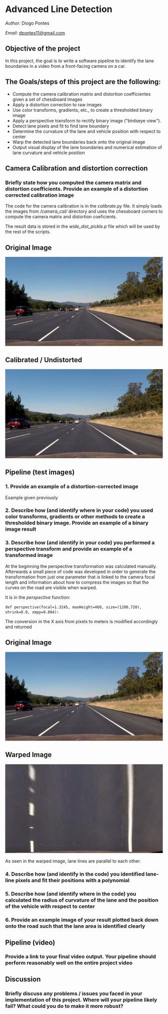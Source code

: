 # Advanced Line Detection

*Author:* Diogo Pontes

*Email:* dpontes11@gmail.com

## Objective of the project

In this project, the goal is to write a software pipeline to identify the lane boundaries in a video from a front-facing camera on a car.


## The Goals/steps of this project are the following:

- Compute the camera calibration matrix and distortion coefficientes given a set of chessboard images
- Apply a distortion correction to raw images
- Use color transforms, gradients, etc., to create a thresholded binary image
- Apply a perspective transform to rectify binary image ("birdseye view").
- Detect lane pixels and fit to find lane boundary
- Determine the curvature of the lane and vehicle position with respect to center
- Warp the detected lane boundaries back onto the original image
- Output visual display of the lane boundaries and numerical estimation of lane curvature and vehicle position

## Camera Calibration and distortion correction

### Briefly state how you computed the camera matrix and distortion coefficients. Provide an example of a distortion corrected calibration image

The code for the camera calibration is in the _calibrate.py_ file. It simply loads the images from _/camera_cal/_ directory and uses the chessboard corners to compute the camera matrix and distortion coeficients.

The result data is stored in the _wide_dist_pickle.p_ file which will be used by the rest of the scripts.

## Original Image
![Original Image](/test_images/straight_lines2.jpg)

## Calibrated / Undistorted
![Undistorted](/test_images/undistorted2.jpg)

## Pipeline (test images)

### 1. Provide an example of a distortion-corrected image

Example given previously

### 2. Describe how (and identify where in your code) you used color transforms, gradients or other methods to create a thresholded binary image. Provide an example of a binary image result

### 3. Describe how (and identify in your code) you performed a perspective transform and provide an example of a transformed image

At the beginning the perspective transformation was calculated manually. Afterwards a small piece of code was developed in order to generate the transformation from just one parameter that is linked to the camera focal length and information about how to compress the images so that the curves on the road are visible when warped.

It is in the _perspective_ function:

```
def perspective(focal=1.3245, maxHeight=460, size=(1280,720), shrink=0.0, xmpp=0.004):

```

The conversion in the X axis from pixels to meters is modified accordingly and returned

## Original Image
![Original Image](/test_images/straight_lines2.jpg)

## Warped Image
![Warped](/test_images/warped.jpg)

As seen in the warped image, lane lines are parallel to each other.

### 4. Describe how (and identify in the code) you identified lane-line pixels and fit their positions with a polynomial

### 5. Describe how (and identify where in the code) you calculated the radius of curvature of the lane and the position of the vehicle with respect to center

### 6. Provide an example image of your result plotted back down onto the road such that the lane area is identified clearly

## Pipeline (video)

### Provide a link to your final video output. Your pipeline should perform reasonably well on the entire project video

## Discussion

### Briefly discuss any problems / issues you faced in your implementation of this project. Where will your pipeline likely fail? What could you do to make it more robust?

